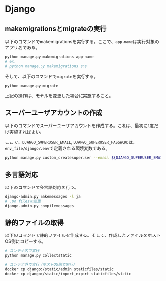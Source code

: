 # Django
## makemigrationsとmigrateの実行
以下のコマンドでmakemigrationsを実行する。ここで、`app-name`は実行対象のアプリ名である。

```bash
python manage.py makemigrations app-name
# ex.
# python manage.py makemigrations sns
```

そして、以下のコマンドで`migrate`を実行する。

```bash
python manage.py migrate
```

上記の操作は、モデルを変更した場合に実施すること。

## スーパーユーザアカウントの作成
以下のコマンドでスーパーユーザアカウントを作成する。これは、最初に1度だけ実施すればよい。

ここで、`DJANGO_SUPERUSER_EMAIL`, `DJANGO_SUPERUSER_PASSWORD`は、`env_file/django/.env`で定義される環境変数である。

```bash
python manage.py custom_createsuperuser --email ${DJANGO_SUPERUSER_EMAIL} --password ${DJANGO_SUPERUSER_PASSWORD}
```

## 多言語対応
以下のコマンドで多言語対応を行う。

```bash
django-admin.py makemessages -l ja
# .po filesの変更
django-admin.py compilemessages
```

## 静的ファイルの取得
以下のコマンドで静的ファイルを作成する。そして、作成したファイルをホストOS側にコピーする。
```bash
# コンテナ内で実行
python manage.py collectstatic

# コンテナ外で実行（ホストOS側で実行）
docker cp django:/static/admin staticfiles/static
docker cp django:/static/import_export staticfiles/static
```

